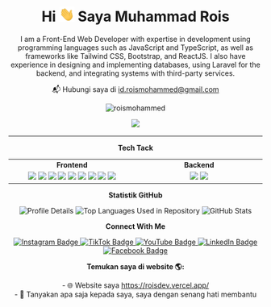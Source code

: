 <h1 align="center"> 
  <strong>Hi <img src="https://raw.githubusercontent.com/ABSphreak/ABSphreak/master/gifs/Hi.gif" width="30px"> Saya Muhammad Rois</strong>
</h1>

<p align="center">I am a Front-End Web Developer with expertise in development using programming languages such as JavaScript and TypeScript, as well as frameworks like Tailwind CSS, Bootstrap, and ReactJS. I also have experience in designing and implementing databases, using Laravel for the backend, and integrating systems with third-party services.
</p>

<p align="center">📬 Hubungi saya di <a href="mailto:id.roismohammed@gmail.com">id.roismohammed@gmail.com</a></p>


<p align="center"> <img src="https://komarev.com/ghpvc/?username=roismohammed&label=Profile%20views&color=0e75b6&style=flat" alt="roismohammed" /> </p>

<p align="center">
  <a href="https://github.com/roismohammed">
    <img src="https://readme-typing-svg.herokuapp.com/?lines=Front%20End%20Developer;Software%20Developer;Web%20Designer&font=Pacifico&center=true&width=650&height=120&color=58a6ff&vCenter=true&size=45">
  </a>
</p>

<hr>

<p align="center"><strong>Tech Tack</strong></p>

<table align="center">
  <tr>
    <td valign="center" width="100px" align="center"><b>Frontend</b></td>
    <td valign="center" width="100px" align="center"><b>Backend</b></td>
  </tr>
  <tr>
    <td valign="center" align="center" width="300px">
      <img src="https://img.shields.io/badge/html-%23E34F26.svg?style=flat&logo=html5&logoColor=white" />
      <img src="https://img.shields.io/badge/css-%231572B6.svg?style=flat&logo=css3&logoColor=white" />
      <img src="https://img.shields.io/badge/javascript-%23F7DF1E.svg?style=flat&logo=javascript&logoColor=black" />
      <img src="https://img.shields.io/badge/typescript-%23007ACC.svg?style=flat&logo=typescript&logoColor=white" />
      <img src="https://img.shields.io/badge/react-%2361DAFB.svg?style=flat&logo=react&logoColor=black" />
      <img src="https://img.shields.io/badge/bootstrap-%237952B3.svg?style=flat&logo=bootstrap&logoColor=white" />
      <img src="https://img.shields.io/badge/tailwindcss-%2338B2AC.svg?style=flat&logo=tailwind-css&logoColor=white" />
      <img src="https://img.shields.io/badge/next.js-%23000000.svg?style=flat&logo=nextdotjs&logoColor=white" />
      <img src="https://img.shields.io/badge/inertia.js-%234B275F.svg?style=flat&logo=inertia&logoColor=white" />
    </td>      
    <td valign="center" align="center" width="300px">
      <img src="https://img.shields.io/badge/laravel-%23FF2D20.svg?style=flat&logo=laravel&logoColor=white" />
      <img src="https://img.shields.io/badge/mysql-%234479A1.svg?style=flat&logo=mysql&logoColor=white" />
    </td>
  </tr>
</table>



<p align="center"><strong>Statistik GitHub</strong></p>
<p align="center">
  <img src="http://github-profile-summary-cards.vercel.app/api/cards/profile-details?username=roismohammed&theme=dark" alt="Profile Details" />
  <img src="http://github-profile-summary-cards.vercel.app/api/cards/repos-per-language?username=roismohammed&theme=dark" alt="Top Languages Used in Repository" />
  <img src="http://github-profile-summary-cards.vercel.app/api/cards/stats?username=roismohammed&theme=dark" alt="GitHub Stats" />
</p>

<p align="center"><strong>Connect With Me</strong></p>

<p align="center">
  <a href="https://instagram.com/roisdev_">
    <img src="https://img.shields.io/badge/-Instagram-E4405F?style=for-the-badge&logo=instagram&logoColor=white" alt="Instagram Badge"/>
  </a>
  <a href="https://www.tiktok.com/@ig_roisdev">
    <img src="https://img.shields.io/badge/-TikTok-000000?style=for-the-badge&logo=tiktok&logoColor=white" alt="TikTok Badge"/>
  </a>
  <a href="https://www.youtube.com/@Roiss_Official">
    <img src="https://img.shields.io/badge/-YouTube-FF0000?style=for-the-badge&logo=youtube&logoColor=white" alt="YouTube Badge"/>
  </a>
  <a href="https://linkedin.com/in/roismohammed">
    <img src="https://img.shields.io/badge/-LinkedIn-0077B5?style=for-the-badge&logo=linkedin&logoColor=white" alt="LinkedIn Badge"/>
  </a>

  <a href="https://web.facebook.com/uhammadrois?locale=id_ID">
    <img src="https://img.shields.io/badge/-Facebook-1877F2?style=for-the-badge&logo=facebook&logoColor=white" alt="Facebook Badge"/>
  </a>
</p>

<p align="center"><strong>Temukan saya di website 🌎:</strong></p>
<p align="center">
  - 🌐 Website saya <a href="https://roisdev.vercel.app/">https://roisdev.vercel.app/</a><br>
  - 💬 Tanyakan apa saja kepada saya, saya dengan senang hati membantu
</p>
